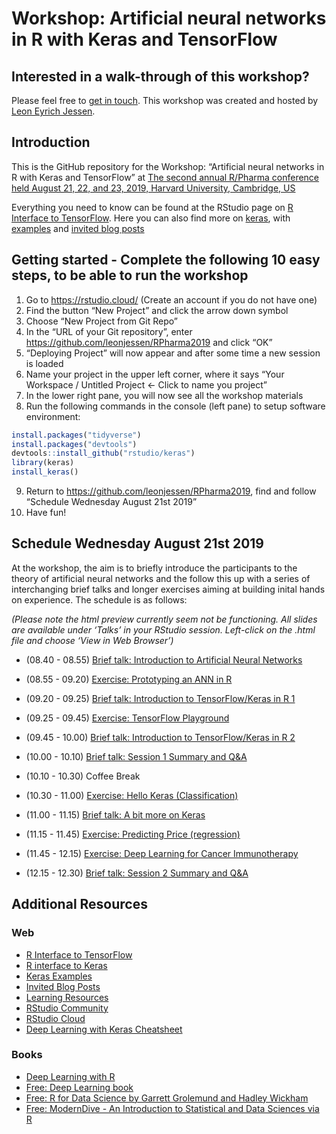 Workshop: Artificial neural networks in R with Keras and TensorFlow
================

## Interested in a walk-through of this workshop?

Please feel free to [get in
touch](https://nordicdatalab.dk/en/#contact). This workshop was created
and hosted by [Leon Eyrich Jessen](https://twitter.com/jessenleon).

## Introduction

This is the GitHub repository for the Workshop: “Artificial neural
networks in R with Keras and TensorFlow” at [The second annual R/Pharma
conference held August 21, 22, and 23, 2019, Harvard University,
Cambridge, US](http://rinpharma.com/)

Everything you need to know can be found at the RStudio page on [R
Interface to TensorFlow](https://tensorflow.rstudio.com/). Here you can
also find more on [keras](https://tensorflow.rstudio.com/keras/), with
[examples](https://tensorflow.rstudio.com/keras/articles/examples/) and
[invited blog
posts](https://blogs.rstudio.com/tensorflow/)

## Getting started - Complete the following 10 easy steps, to be able to run the workshop

1.  Go to <https://rstudio.cloud/> (Create an account if you do not have
    one)
2.  Find the button “New Project” and click the arrow down symbol
3.  Choose “New Project from Git Repo”
4.  In the “URL of your Git repository”, enter
    <https://github.com/leonjessen/RPharma2019> and click “OK”
5.  “Deploying Project” will now appear and after some time a new
    session is loaded
6.  Name your project in the upper left corner, where it says “Your
    Workspace / Untitled Project \<- Click to name you project”
7.  In the lower right pane, you will now see all the workshop materials
8.  Run the following commands in the console (left pane) to setup
    software environment:

<!-- end list -->

``` r
install.packages("tidyverse")
install.packages("devtools")
devtools::install_github("rstudio/keras")
library(keras)
install_keras()
```

9.  Return to <https://github.com/leonjessen/RPharma2019>, find and
    follow “Schedule Wednesday August 21st 2019”
10. Have fun\!

## Schedule Wednesday August 21st 2019

At the workshop, the aim is to briefly introduce the participants to the
theory of artificial neural networks and the follow this up with a
series of interchanging brief talks and longer exercises aiming at
building inital hands on experience. The schedule is as follows:

*(Please note the html preview currently seem not be functioning. All
slides are available under ‘Talks’ in your RStudio session. Left-click
on the .html file and choose ‘View in Web Browser’)*

  - (08.40 - 08.55) [Brief talk: Introduction to Artificial Neural
    Networks](http://htmlpreview.github.io/?https://github.com/leonjessen/RPharma2019/blob/master/Talks/01_introduction_to_artificial_neural_networks.html)

  - (08.55 - 09.20) [Exercise: Prototyping an ANN in
    R](Exercises/01_ann_prototype.md)

  - (09.20 - 09.25) [Brief talk: Introduction to TensorFlow/Keras in
    R 1](http://htmlpreview.github.io/?https://github.com/leonjessen/RPharma2019/blob/master/Talks/02_introduction_to_keras_1.html)

  - (09.25 - 09.45) [Exercise: TensorFlow
    Playground](Exercises/02_tensorflow_playground.md)

  - (09.45 - 10.00) [Brief talk: Introduction to TensorFlow/Keras in
    R 2](http://htmlpreview.github.io/?https://github.com/leonjessen/RPharma2019/blob/master/Talks/03_introduction_to_keras_2.html)

  - (10.00 - 10.10) [Brief talk: Session 1 Summary and
    Q\&A](http://htmlpreview.github.io/?https://github.com/leonjessen/RPharma2019/blob/master/Talks/04_session_1_summary.html)

  - (10.10 - 10.30) Coffee Break

  - (10.30 - 11.00) [Exercise: Hello Keras
    (Classification)](Exercises/03_hello_keras.md)

  - (11.00 - 11.15) [Brief talk: A bit more on
    Keras](http://htmlpreview.github.io/?https://github.com/leonjessen/RPharma2019/blob/master/Talks/05_a_bit_more_on_keras.html)

  - (11.15 - 11.45) [Exercise: Predicting Price
    (regression)](Exercises/04_diamonds_regression.md)

  - (11.45 - 12.15) [Exercise: Deep Learning for Cancer
    Immunotherapy](Exercises/05_deep_learning_for_cancer_immunotherapy.md)

  - (12.15 - 12.30) [Brief talk: Session 2 Summary and
    Q\&A](http://htmlpreview.github.io/?https://github.com/leonjessen/RPharma2019/blob/master/Talks/06_session_2_summary.html)

## Additional Resources

### Web

  - [R Interface to TensorFlow](https://tensorflow.rstudio.com/)
  - [R interface to Keras](https://tensorflow.rstudio.com/keras/)
  - [Keras
    Examples](https://tensorflow.rstudio.com/keras/articles/examples/)
  - [Invited Blog Posts](https://blogs.rstudio.com/tensorflow/)
  - [Learning
    Resources](https://tensorflow.rstudio.com/learn/resources.html)
  - [RStudio Community](https://community.rstudio.com/)
  - [RStudio Cloud](https://rstudio.cloud/)
  - [Deep Learning with Keras
    Cheatsheet](https://github.com/rstudio/cheatsheets/raw/master/keras.pdf)

### Books

  - [Deep Learning with
    R](https://www.manning.com/books/deep-learning-with-r)
  - [Free: Deep Learning book](https://www.deeplearningbook.org/)
  - [Free: R for Data Science by Garrett Grolemund and Hadley
    Wickham](https://r4ds.had.co.nz/)
  - [Free: ModernDive - An Introduction to Statistical and Data Sciences
    via R](https://moderndive.com/)
